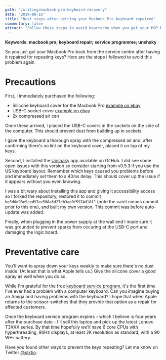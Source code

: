 ```yaml
---
path: "/writing/macbook-pro-keyboard-recovery"
date: "2019-08-16"
title: "Next steps after getting your Macbook Pro keyboard repaired"
commentary: false
attract: "Follow these steps to avoid heartache when you get your MBP back."
---
```

**Keywords: macbook pro; keyboard repair; service programme; unshaky**

So you just got your Macbook Pro back from the service centre after having it
repaired for repeating keys?  Here are the steps I followed to avoid this
problem again.

# Precautions

First, I immediately purchased the following:
* Silicone keyboard cover for the Macbook Pro [example on ebay](https://www.ebay.com/itm/143357622678)
* USB-C socket cover [example on ebay](https://www.ebay.com/itm/302850677303)
* 2x compressed air can

Once these arrived, I placed the USB-C covers in the sockets on the side of the
computer.  This should prevent dust from building up in sockets.

I gave the keyboard a thorough spray with the compressed air and, after confirming
there's no lint on the keyboard cover, placed it on top of my keys.

Second, I installed the [Unshaky](https://github.com/aahung/Unshaky/) app
available on GitHub.  I did see some open issues with this version so consider
starting from v0.5.3 if you use the US keyboard layout.  Remember which keys
caused you problems before and immediately set them to a 40ms delay.  This
should cover up the issue if it appears without you even knowing.

I was a bit wary about installing this app and giving it accessibility access so
I forked the repository, restored it to commit
`be5d0d93e9ced97ee508a6d27db3ae0f5974d181^` (note the caret means commit prior
to this one), and built my own version.  This commit was before auto-update was
added.

Finally, when plugging in the power supply at the wall end I made sure it was
grounded to prevent sparks from occuring at the USB-C port and damaging the
logic board.

# Preventative care
You'll want to spray down your keys weekly to make sure there's no dust inside.
(At least that is what Apple tells us.)  Give the silicone cover a good spray as
well when you do so.

While I'm grateful for the free [keyboard service
program](https://support.apple.com/keyboard-service-program-for-mac-notebooks),
it's the first time I've ever had a problem with a computer keyboard.  Can you
imagine buying an Amiga and having problems with the keyboard?  I hope that when
Apple returns to the scissor-switches that they provide that option as a repair
for affected customers.

Once the keyboard service program expires - which I believe is four years after
the purchase date - I'll sell this laptop and pick up the latest Lenovo T3XXX
series.  By that time hopefully we'll have 6 core CPUs with hyperthreading, 90Hz
displays, at least 2K resolution as standard, with a 90 WHr battery.

Have you found other ways to prevent the keys repeating?  Let me know on
Twitter [@plktio](https://twitter.com/plktio).
